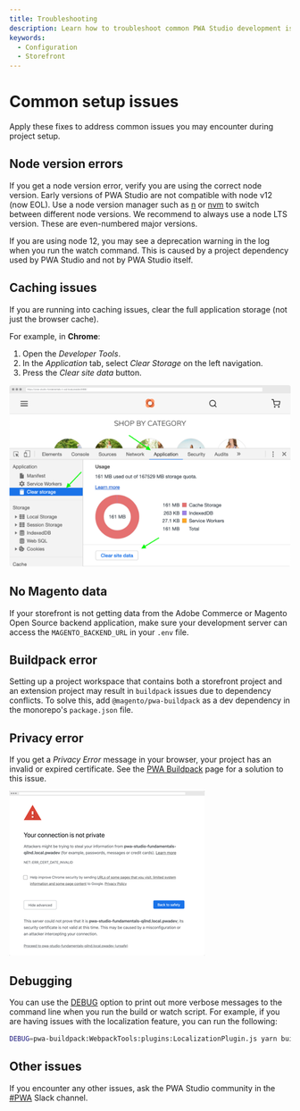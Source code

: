 ```yaml
---
title: Troubleshooting
description: Learn how to troubleshoot common PWA Studio development issues.
keywords:
  - Configuration
  - Storefront
---
```


# Common setup issues

Apply these fixes to address common issues you may encounter during project setup.

## Node version errors

If you get a node version error, verify you are using the correct node version.
Early versions of PWA Studio are not compatible with node v12 (now EOL).
Use a node version manager such as [n][] or [nvm][] to switch between different node versions.
We recommend to always use a node LTS version. These are even-numbered major versions.

[n]: https://github.com/tj/n
[nvm]: https://github.com/nvm-sh/nvm/

If you are using node 12, you may see a deprecation warning in the log when you run the watch command.
This is caused by a project dependency used by PWA Studio and not by PWA Studio itself.

## Caching issues

If you are running into caching issues, clear the full application storage (not just the browser cache).

For example, in **Chrome**:

1. Open the _Developer Tools_.
2. In the _Application_ tab, select _Clear Storage_ on the left navigation.
3. Press the _Clear site data_ button.

![clear storage](./images/clear-storage.png)

## No Magento data

If your storefront is not getting data from the Adobe Commerce or Magento Open Source backend application, make sure your development server can access the `MAGENTO_BACKEND_URL` in your `.env` file.

## Buildpack error

Setting up a project workspace that contains both a storefront project and an extension project may result in `buildpack` issues due to dependency conflicts.
To solve this, add `@magento/pwa-buildpack` as a dev dependency in the monorepo's `package.json` file.

## Privacy error

If you get a _Privacy Error_ message in your browser, your project has an invalid or expired certificate.
See the [PWA Buildpack][] page for a solution to this issue.

[PWA Buildpack]: ../../../api/buildpack/index.md
![privacy error](./images/privacy-error.png)

## Debugging

You can use the [DEBUG][] option to print out more verbose messages to the command line when you run the build or watch script.
For example, if you are having issues with the localization feature, you can run the following:

```sh
DEBUG=pwa-buildpack:WebpackTools:plugins:LocalizationPlugin.js yarn build
```

[debug]: https://github.com/visionmedia/debug

## Other issues

If you encounter any other issues, ask the PWA Studio community in the [#PWA][] Slack channel.

[#pwa]: https://magentocommeng.slack.com/messages/C71HNKYS2
